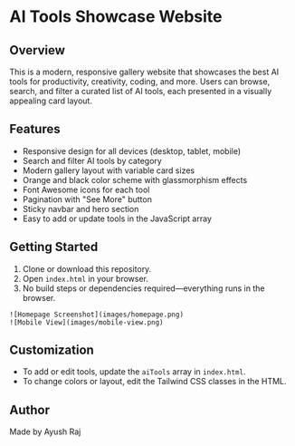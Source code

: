 

# AI Tools Showcase Website

## Overview
This is a modern, responsive gallery website that showcases the best AI tools for productivity, creativity, coding, and more. Users can browse, search, and filter a curated list of AI tools, each presented in a visually appealing card layout.

## Features
- Responsive design for all devices (desktop, tablet, mobile)
- Search and filter AI tools by category
- Modern gallery layout with variable card sizes
- Orange and black color scheme with glassmorphism effects
- Font Awesome icons for each tool
- Pagination with "See More" button
- Sticky navbar and hero section
- Easy to add or update tools in the JavaScript array

## Getting Started
1. Clone or download this repository.
2. Open `index.html` in your browser.
3. No build steps or dependencies required—everything runs in the browser.

```
![Homepage Screenshot](images/homepage.png)
![Mobile View](images/mobile-view.png)
```

## Customization
- To add or edit tools, update the `aiTools` array in `index.html`.
- To change colors or layout, edit the Tailwind CSS classes in the HTML.

## Author
Made by Ayush Raj
